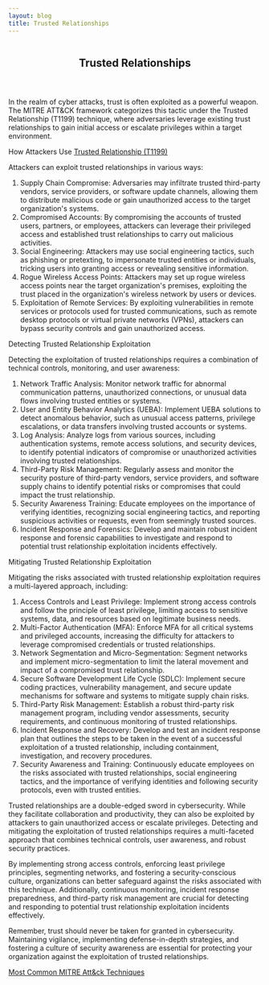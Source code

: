 ```yaml
---
layout: blog
title: Trusted Relationships
---
```



<div id="main" class="s-content__main large-8 column">
<article class="entry">

<header class="entry__header">

<h2 class="entry__title h1">
    Trusted Relationships
</h2>        
</header>

<div class="entry__content">

<p>In the realm of cyber attacks, trust is often exploited as a powerful weapon. The MITRE ATT&CK framework categorizes this tactic under the Trusted Relationship (T1199) technique, where adversaries leverage existing trust relationships to gain initial access or escalate privileges within a target environment.</p>

<p>How Attackers Use <a href="https://attack.mitre.org/techniques/T1199/">Trusted Relationship (T1199)</a></p>

<p>Attackers can exploit trusted relationships in various ways:
<ol>
<li>Supply Chain Compromise: Adversaries may infiltrate trusted third-party vendors, service providers, or software update channels, allowing them to distribute malicious code or gain unauthorized access to the target organization's systems.</li>
<li>Compromised Accounts: By compromising the accounts of trusted users, partners, or employees, attackers can leverage their privileged access and established trust relationships to carry out malicious activities.</li>
<li>Social Engineering: Attackers may use social engineering tactics, such as phishing or pretexting, to impersonate trusted entities or individuals, tricking users into granting access or revealing sensitive information.</li>
<li>Rogue Wireless Access Points: Attackers may set up rogue wireless access points near the target organization's premises, exploiting the trust placed in the organization's wireless network by users or devices.</li>
<li>Exploitation of Remote Services: By exploiting vulnerabilities in remote services or protocols used for trusted communications, such as remote desktop protocols or virtual private networks (VPNs), attackers can bypass security controls and gain unauthorized access.</li>
</p></ol>
<p>Detecting Trusted Relationship Exploitation</p>
</p>
<p>Detecting the exploitation of trusted relationships requires a combination of technical controls, monitoring, and user awareness:
<ol>
<li>Network Traffic Analysis: Monitor network traffic for abnormal communication patterns, unauthorized connections, or unusual data flows involving trusted entities or systems.</li>
<li>User and Entity Behavior Analytics (UEBA): Implement UEBA solutions to detect anomalous behavior, such as unusual access patterns, privilege escalations, or data transfers involving trusted accounts or systems.</li>
<li>Log Analysis: Analyze logs from various sources, including authentication systems, remote access solutions, and security devices, to identify potential indicators of compromise or unauthorized activities involving trusted relationships.</li>
<li>Third-Party Risk Management: Regularly assess and monitor the security posture of third-party vendors, service providers, and software supply chains to identify potential risks or compromises that could impact the trust relationship.</li>
<li>Security Awareness Training: Educate employees on the importance of verifying identities, recognizing social engineering tactics, and reporting suspicious activities or requests, even from seemingly trusted sources.</li>
<li>Incident Response and Forensics: Develop and maintain robust incident response and forensic capabilities to investigate and respond to potential trust relationship exploitation incidents effectively.</li>
</ol></p>
<p>Mitigating Trusted Relationship Exploitation</p>

<p>Mitigating the risks associated with trusted relationship exploitation requires a multi-layered approach, including:
<ol>
<li>Access Controls and Least Privilege: Implement strong access controls and follow the principle of least privilege, limiting access to sensitive systems, data, and resources based on legitimate business needs.</li>
<li>Multi-Factor Authentication (MFA): Enforce MFA for all critical systems and privileged accounts, increasing the difficulty for attackers to leverage compromised credentials or trusted relationships.</li>
<li>Network Segmentation and Micro-Segmentation: Segment networks and implement micro-segmentation to limit the lateral movement and impact of a compromised trust relationship.</li>
<li>Secure Software Development Life Cycle (SDLC): Implement secure coding practices, vulnerability management, and secure update mechanisms for software and systems to mitigate supply chain risks.</li>
<li>Third-Party Risk Management: Establish a robust third-party risk management program, including vendor assessments, security requirements, and continuous monitoring of trusted relationships.</li>
<li>Incident Response and Recovery: Develop and test an incident response plan that outlines the steps to be taken in the event of a successful exploitation of a trusted relationship, including containment, investigation, and recovery procedures.</li>
<li>Security Awareness and Training: Continuously educate employees on the risks associated with trusted relationships, social engineering tactics, and the importance of verifying identities and following security protocols, even with trusted entities.</li>
</ol></p>
<p>Trusted relationships are a double-edged sword in cybersecurity. While they facilitate collaboration and productivity, they can also be exploited by attackers to gain unauthorized access or escalate privileges. Detecting and mitigating the exploitation of trusted relationships requires a multi-faceted approach that combines technical controls, user awareness, and robust security practices.
</p>
<p>By implementing strong access controls, enforcing least privilege principles, segmenting networks, and fostering a security-conscious culture, organizations can better safeguard against the risks associated with this technique. Additionally, continuous monitoring, incident response preparedness, and third-party risk management are crucial for detecting and responding to potential trust relationship exploitation incidents effectively.</p>

<p>Remember, trust should never be taken for granted in cybersecurity. Maintaining vigilance, implementing defense-in-depth strategies, and fostering a culture of security awareness are essential for protecting your organization against the exploitation of trusted relationships.</p>

<p><a href="../25/MITRE_Att&ck_Intro.html">Most Common MITRE Att&ck Techniques</a></p>

</div>
</article> <!-- end entry -->

</div> <!-- end main -->  